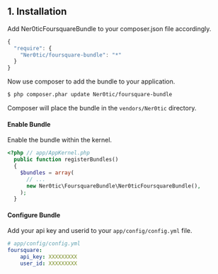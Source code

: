 ## 1. Installation
Add Ner0ticFoursquareBundle to your composer.json file accordingly.
```js
{
  "require": {
    "Ner0tic/foursquare-bundle": "*"
  }
}
```
Now use composer to add the bundle to your application.
```bash
$ php composer.phar update Ner0tic/foursquare-bundle
```
Composer will place the bundle in the `vendors/Ner0tic` directory.

#### Enable Bundle
Enable the bundle within the kernel.
```php
<?php // app/AppKernel.php
  public function registerBundles() 
  {
    $bundles = array(
      // ...
      new Ner0tic\FoursquareBundle\Ner0ticFoursquareBundle(),
    );
  }
```

#### Configure Bundle
 Add your api key and userid to your `app/config/config.yml` file.
```yaml
# app/config/config.yml
foursquare:
    api_key: XXXXXXXXX
    user_id: XXXXXXXXX
```
    
